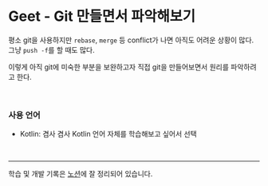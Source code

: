 # Geet - Git 만들면서 파악해보기

평소 git을 사용하지만 `rebase`, `merge` 등 conflict가 나면 아직도 어려운 상황이 많다.  
그냥 `push -f`를 할 때도 많다.

이렇게 아직 git에 미숙한 부분을 보완하고자 직접 git을 만들어보면서 원리를 파악하려고 한다.

<br>

### 사용 언어

- Kotlin: 겸사 겸사 Kotlin 언어 자체를 학습해보고 싶어서 선택

<br>

---
학습 및 개발 기록은 [노션](https://abyssinian-cherry-9fc.notion.site/Geet-Git-2442af8184ee48c6ae8eb5990ff7652d?pvs=4)에 잘 정리되어 있습니다.
